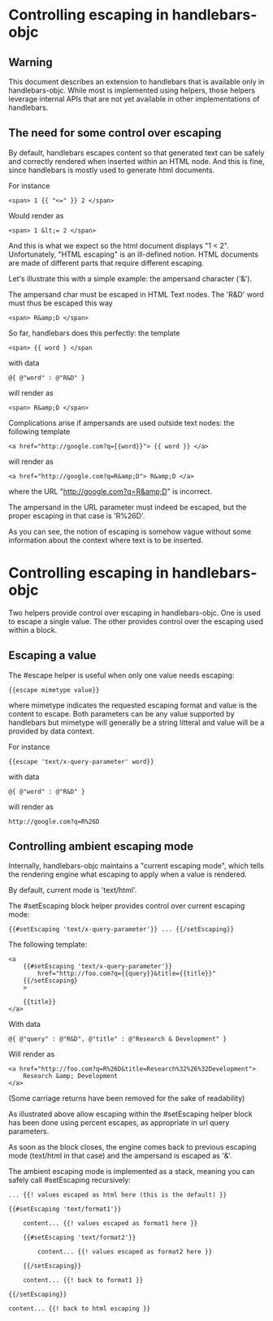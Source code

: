 # Controlling escaping in handlebars-objc #

## Warning

This document describes an extension to handlebars that is available only in handlebars-objc. While most is implemented using helpers, those helpers leverage internal APIs that are not yet available in other implementations of handlebars.

## The need for some control over escaping

By default, handlebars escapes content so that generated text can be safely and correctly rendered when inserted within an HTML node. And this is fine, since handlebars is mostly used to generate html documents. 

For instance

	<span> 1 {{ "<=" }} 2 </span>

Would render as

	<span> 1 &lt;= 2 </span>

And this is what we expect so the html document displays "1 < 2".
Unfortunately, "HTML escaping" is an ill-defined notion. HTML documents are made of different parts that require different escaping. 

Let's illustrate this with a simple example: the ampersand character ('&').

The ampersand char must be escaped in HTML Text nodes. The 'R&D' word must thus be escaped this way

	<span> R&amp;D </span>

So far, handlebars does this perfectly: the template 

	<span> {{ word } </span

with data

	@{ @"word" : @"R&D" }

will render as

	<span> R&amp;D </span>

Complications arise if ampersands are used outside text nodes: the following template

	<a href="http://google.com?q={{word}}"> {{ word }} </a>

will render as

	<a href="http://google.com?q=R&amp;D"> R&amp;D </a>

where the URL "http://google.com?q=R&amp;D" is incorrect.

The ampersand in the URL parameter must indeed be escaped, but the proper escaping in that case is 'R%26D'.

As you can see, the notion of escaping is somehow vague without some information about the context where text is to be inserted.

# Controlling escaping in handlebars-objc

Two helpers provide control over escaping in handlebars-objc. One is used to escape a single value. The other provides control over the escaping used within a block. 

## Escaping a value

The #escape helper is useful when only one value needs escaping:

	{{escape mimetype value}}

where mimetype indicates the requested escaping format and value is the content to escape. Both parameters can be any value supported by handlebars but mimetype will generally be a string litteral and value will be a provided by data context.

For instance

	{{escape 'text/x-query-parameter' word}}

with data

	@{ @"word" : @"R&D" }

will render as

	http://google.com?q=R%26D


## Controlling ambient escaping mode

Internally, handlebars-objc maintains a "current escaping mode", which tells the rendering engine what escaping to apply when a value is rendered.

By default, current mode is 'text/html'.

The #setEscaping block helper provides control over current escaping mode:

	{{#setEscaping 'text/x-query-parameter'}} ... {{/setEscaping}}

The following template:

	<a 
    	{{#setEscaping 'text/x-query-parameter'}}
    		href="http://foo.com?q={{query}}&title={{title}}"
       	{{/setEscaping}
        > 
    
       	{{title}} 
    </a>

With data 

	@{ @"query" : @"R&D", @"title" : @"Research & Development" }

Will render as 

	<a href="http://foo.com?q=R%26D&title=Research%32%26%32Development">
    	Research &amp; Development
    </a>

(Some carriage returns have been removed for the sake of readability)

As illustrated above allow escaping within the #setEscaping helper block has been done using percent escapes, as appropriate in url query parameters.

As soon as the block closes, the engine comes back to previous escaping mode (text/html in that case) and the ampersand is escaped as '&amp;'.

The ambient escaping mode is implemented as a stack, meaning you can safely call #setEscaping recursively:

	
    ... {{! values escaped as html here (this is the default) }}
    
	{{#setEscaping 'text/format1'}}
    	
        content... {{! values escaped as format1 here }}
        
        {{#setEscaping 'text/format2'}}
        
        	content... {{! values escaped as format2 here }}
            
        {{/setEscaping}}
        
        content... {{! back to format1 }}
        
    {{/setEscaping}}
	
	content... {{! back to html escaping }}
    






















